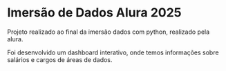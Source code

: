 # Imersão de Dados Alura 2025

Projeto realizado ao final da imersão dados com python, realizado pela alura.

Foi desenvolvido um dashboard interativo, onde temos informações sobre salários e cargos de áreas de dados.

